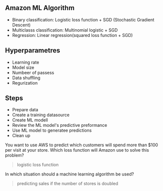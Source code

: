 

## Amazon ML Algorithm
- Binary classification: Logistic loss function + SGD (Stochastic Gradient Descent)
- Multiclasss classification: Multinomial logistic + SGD
- Regression: Linear regression(squared loss function + SGD)


## Hyperparametres
- Learning rate
- Model size
- Numbeer of passess
- Data shuffling
- Regurization

## Steps
- Prepare data
- Create a training datasource
- Create ML modell
- Review the ML model's predictive preformance
- Use ML model to generatee predictions
- Clean up



You want to use AWS to predict which customers will spend more than $100 per visit at your store. Which loss function will Amazon use to solve this problem?
> logistic loss function


In which situation should a machine learning algorithm be used?
> predicting sales if the number of stores is doubled





